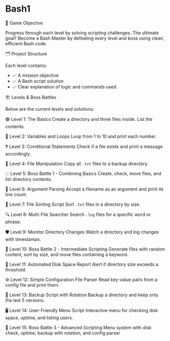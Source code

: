 # Bash1
🧠 Game Objective

Progress through each level by solving scripting challenges. The ultimate goal? Become a Bash Master by defeating every level and boss using clean, efficient Bash code.


🗂️ Project Structure

Each level contains:
- ✅ A mission objective
- ✅ A Bash script solution
- ✅ Clear explanation of logic and commands used


🏗️ Levels & Boss Battles

Below are the current levels and solutions:

🟢 Level 1: The Basics
Create a directory and three files inside. List the contents.

🔁 Level 2: Variables and Loops
Loop from 1 to 10 and print each number.

❓ Level 3: Conditional Statements
Check if a file exists and print a message accordingly.

📁 Level 4: File Manipulation
Copy all `.txt` files to a backup directory.

💥 Level 5: Boss Battle 1 - Combining Basics
Create, check, move files, and list directory contents.

📜 Level 6: Argument Parsing
Accept a filename as an argument and print its line count.

📏 Level 7: File Sorting Script
Sort `.txt` files in a directory by size.

🔍 Level 8: Multi-File Searcher
Search `.log` files for a specific word or phrase.

🛡️ Level 9: Monitor Directory Changes
Watch a directory and log changes with timestamps.

🧠 Level 10: Boss Battle 2 - Intermediate Scripting
Generate files with random content, sort by size, and move files containing a keyword.

💾 Level 11: Automated Disk Space Report
Alert if directory size exceeds a threshold.

⚙️ Level 12: Simple Configuration File Parser
Read key-value pairs from a config file and print them.

🔄 Level 13: Backup Script with Rotation
Backup a directory and keep only the last 5 versions.

🖥️ Level 14: User-Friendly Menu Script
Interactive menu for checking disk space, uptime, and listing users.

🧠 Level 15: Boss Battle 3 - Advanced Scripting
Menu system with disk check, uptime, backup with rotation, and config parser
